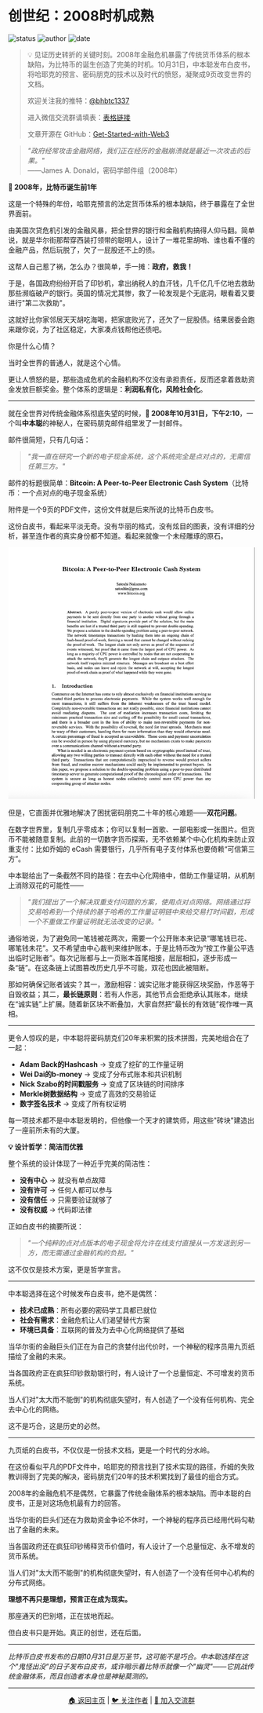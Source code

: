 
# 创世纪：2008时机成熟

![status](https://img.shields.io/badge/状态-已完成-success)
![author](https://img.shields.io/badge/作者-beihaili-blue)
![date](https://img.shields.io/badge/日期-2025--07%20block%20905960-orange)

> 💡 见证历史转折的关键时刻。2008年金融危机暴露了传统货币体系的根本缺陷，为比特币的诞生创造了完美的时机。10月31日，中本聪发布白皮书，将哈耶克的预言、密码朋克的技术以及时代的愤怒，凝聚成9页改变世界的文档。
> 
> 欢迎关注我的推特：[@bhbtc1337](https://twitter.com/bhbtc1337)
> 
> 进入微信交流群请填表：[表格链接](https://forms.gle/QMBwL6LwZyQew1tX8)
> 
> 文章开源在 GitHub：[Get-Started-with-Web3](https://github.com/beihaili/Get-Started-with-Web3)


> *"政府经常攻击金融网络，我们正在经历的金融崩溃就是最近一次攻击的后果。"*  
> ——James A. Donald，密码学邮件组（2008年）

**📅 2008年，比特币诞生前1年**

这是一个特殊的年份，哈耶克预言的法定货币体系的根本缺陷，终于暴露在了全世界面前。

由美国次贷危机引发的金融风暴，把全世界的银行和金融机构搞得人仰马翻。简单说，就是华尔街那帮穿西装打领带的聪明人，设计了一堆花里胡哨、谁也看不懂的金融产品，然后玩脱了，欠了一屁股还不上的债。

这帮人自己惹了祸，怎么办？很简单，手一摊：**政府，救我！**

于是，各国政府纷纷开启了印钞机，拿出纳税人的血汗钱，几千亿几千亿地去救助那些濒临破产的银行。英国的情况尤其惨，救了一轮发现是个无底洞，眼看着又要进行"第二次救助"。

这就好比你家邻居天天胡吃海喝，把家底败光了，还欠了一屁股债。结果居委会跑来跟你说，为了社区稳定，大家凑点钱帮他还债吧。

你是什么心情？

当时全世界的普通人，就是这个心情。

更让人愤怒的是，那些造成危机的金融机构不仅没有承担责任，反而还拿着救助资金发放巨额奖金。整个体系的逻辑是：**利润私有化，风险社会化**。

---

就在全世界对传统金融体系彻底失望的时候，**📅 2008年10月31日，下午2:10**，一个叫**中本聪**的神秘人，在密码朋克邮件组里发了一封邮件。

邮件很简短，只有几句话：

> *"我一直在研究一个新的电子现金系统，这个系统完全是点对点的，无需信任第三方。"*

邮件的标题很简单：**Bitcoin: A Peer-to-Peer Electronic Cash System**（比特币：一个点对点的电子现金系统）

附件是一个9页的PDF文件，这份文件就是后来所说的比特币白皮书。

这份白皮书，看起来平淡无奇。没有华丽的格式，没有炫目的图表，没有详细的分析，甚至连作者的真实身份都不知道。看起来就像一个未经雕琢的原石。

![比特币白皮书](./img/bitcoin_whitepaper.png)

但是，它直面并优雅地解决了困扰密码朋克二十年的核心难题——**双花问题**。

在数字世界里，复制几乎零成本；你可以复制一首歌、一部电影或一张图片。但货币不能被随意复制。此前的一切数字货币探索，无不依赖某个中心化机构来防止双重支付：比如乔姆的 eCash 需要银行，几乎所有电子支付体系也要倚赖“可信第三方”。

中本聪给出了一条截然不同的路径：在去中心化网络中，借助工作量证明，从机制上消除双花的可能性——

> *"我们提出了一个解决双重支付问题的方案，使用点对点网络。网络通过将交易哈希到一个持续的基于哈希的工作量证明链中来给交易打时间戳，形成一个不重做工作量证明就无法改变的记录。"*

通俗地说，为了避免同一笔钱被花两次，需要一个公开账本来记录“哪笔钱已花、哪笔钱未花”。又不希望由中心裁判来维护账本，于是比特币改为“按工作量公平选出临时记账者”。每次记账都与上一页账本首尾相接，层层相扣，逐步形成一条“链”。在这条链上试图篡改历史几乎不可能，双花也因此被阻断。

那如何确保记账者诚实？其一，激励相容：诚实记账才能获得区块奖励，作恶等于自毁收益；其二，**最长链原则**：若有人作恶，其他节点会拒绝承认其账本，继续在“诚实链”上扩展。随着新区块不断叠加，大家自然把“最长的有效链”视作唯一真相。

---

更令人惊叹的是，中本聪将密码朋克们20年来积累的技术拼图，完美地组合在了一起：

- **Adam Back的Hashcash** → 变成了挖矿的工作量证明
- **Wei Dai的b-money** → 变成了分布式账本和共识机制
- **Nick Szabo的时间戳服务** → 变成了区块链的时间排序
- **Merkle树数据结构** → 变成了高效的交易验证
- **数字签名技术** → 变成了所有权证明

每一项技术都不是中本聪发明的，但他像一个天才的建筑师，用这些"砖块"建造出了一座前所未有的大厦。

**💡 设计哲学：简洁而优雅**

整个系统的设计体现了一种近乎完美的简洁性：

- **没有中心** → 就没有单点故障
- **没有许可** → 任何人都可以参与
- **没有信任** → 只需要验证就够了
- **没有权威** → 代码即法律

正如白皮书的摘要所说：

> *"一个纯粹的点对点版本的电子现金将允许在线支付直接从一方发送到另一方，而无需通过金融机构的负担。"*

这不仅仅是技术方案，更是哲学宣言。

---

中本聪选择在这个时候发布白皮书，绝不是偶然：

- **技术已成熟**：所有必要的密码学工具都已就位
- **社会有需求**：金融危机让人们渴望替代方案  
- **环境已具备**：互联网的普及为去中心化网络提供了基础

当华尔街的金融巨头们正在为自己的贪婪付出代价时，一个神秘的程序员用九页纸描绘了金融的未来。

当各国政府正在疯狂印钞救助银行时，有人设计了一个总量恒定、不可增发的货币系统。

当人们对"太大而不能倒"的机构彻底失望时，有人创造了一个没有任何机构、完全去中心化的网络。

这不是巧合，这是历史的必然。

---


九页纸的白皮书，不仅仅是一份技术文档，更是一个时代的分水岭。

在这份看似平凡的PDF文件中，哈耶克的预言找到了技术实现的路径，乔姆的失败教训得到了完美的解决，密码朋克们20年的技术积累找到了最佳的组合方式。

2008年的金融危机不是偶然，它暴露了传统金融体系的根本缺陷。而中本聪的白皮书，正是对这场危机最有力的回答。

当华尔街的巨头们还在为救助资金争论不休时，一个神秘的程序员已经用代码勾勒出了金融的未来。

当各国政府还在疯狂印钞稀释货币价值时，有人设计了一个总量恒定、永不增发的货币系统。

当人们对"太大而不能倒"的机构彻底失望时，有人创造了一个没有任何中心机构的分布式网络。

**理想不再只是理想，预言正在成为现实。** 

那座通天的巴别塔，正在拔地而起。

但白皮书只是开始。真正的创世，还在后面。

---

*比特币白皮书发布的日期10月31日是万圣节，这可能不是巧合。中本聪选择在这个"鬼怪出没"的日子发布白皮书，或许暗示着比特币就像一个"幽灵"——它挑战传统金融体系，而且创造者本身也是神秘莫测的。*

---

<div align="center">
<a href="https://github.com/beihaili/Get-Started-with-Web3">🏠 返回主页</a> | 
<a href="https://twitter.com/bhbtc1337">🐦 关注作者</a> | 
<a href="https://forms.gle/QMBwL6LwZyQew1tX8">📝 加入交流群</a>
</div>
